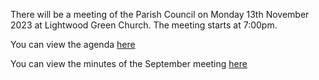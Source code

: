 <!--
.. title: Parish Council Meeting Monday 13th November 2023.
.. slug: 2023-11-10-meeting
.. date: 2023-11-10 02:49:30 UTC
.. tags: parishcouncil
.. category:
.. link:
.. description:
.. type: text
-->

There will be a meeting of the Parish Council on Monday 13th November 2023 at Lightwood Green Church. The meeting starts at 7:00pm.

You can view the agenda [here](https://drive.google.com/file/d/1mFfdHxBIl-3_hspBG7kxj-sN9jE_XX54/view?usp=sharing)

You can view the minutes of the September meeting [here](https://drive.google.com/file/d/1OD_ePAScUJlq7KZOPvUpNrgcnfdM7Uxu/view?usp=drive_link)
